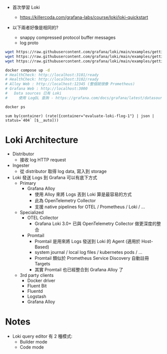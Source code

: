 - 首次學習 Loki

  - https://killercoda.com/grafana-labs/course/loki/loki-quickstart

- 以下兩者好像是相同的?
  - snappy compressed protocol buffer messages
  - log proto

```bash
wget https://raw.githubusercontent.com/grafana/loki/main/examples/getting-started/loki-config.yaml -O loki-config.yaml
wget https://raw.githubusercontent.com/grafana/loki/main/examples/getting-started/alloy-local-config.yaml -O alloy-local-config.yaml
wget https://raw.githubusercontent.com/grafana/loki/main/examples/getting-started/docker-compose.yaml -O docker-compose.yaml

docker compose up -d
# HealthCheck: http://localhost:3101/ready
# HealthCheck: http://localhost:3102/ready
# Alloy Web : http://localhost:12345 (整個就很像 Prometheus)
# Grafana Web : http://localhost:3000
#   Data sources 已有 Loki
#     使用 LogQL 查詢 - https://grafana.com/docs/grafana/latest/datasources/loki/query-editor/

docker ps
```

```promQL
sum by(container) (rate({container="evaluate-loki-flog-1"} | json | status=`404` [$__auto]))
```

# Loki Architecture

- Distributor
  - 接收 log HTTP request
- Ingester
  - 從 distributor 取得 log data, 寫入到 storage
- Loki 發送 Logs 到 Grafana 可以有底下方式
  - Primary
    - Grafana Alloy
      - 使用 Alloy 來將 Logs 丟到 Loki 算是最容易的方式
      - 此為 OpenTelemetry Collector
      - 支援 native pipelines for OTEL / Prometheus / Loki / ...
  - Specialized
    - OTEL Collector
      - Grafana Loki 3.0+ 已與 OpenTelemetry Collector 做更深度的整合
    - Promtail
      - Promtail 是用來將 Logs 發送到 Loki 的 Agent (適用於 Host-Based)
      - system journal / local log files / kubernetes pods / ...
      - Promtail 類似於 Prometheus Service Discovery 自動註冊 Targets
      - 其實 Promtail 也已經整合到 Grafana Alloy 了
  - 3rd party clients
    - Docker driver
    - Fluent Bit
    - Fluentd
    - Logstash
    - Grafana Alloy

# Notes

- Loki query editor 有 2 種模式:
  - Builder mode
  - Code mode
